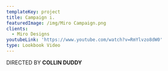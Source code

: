 ```yaml
---
templateKey: project
title: Campaign i.
featuredImage: /img/Miro Campaign.png
clients:
  - Miro Designs
youtubeLink: 'https://www.youtube.com/watch?v=RmYlvzo8dW0'
type: Lookbook Video
---
```

DIRECTED BY **COLLIN DUDDY**
